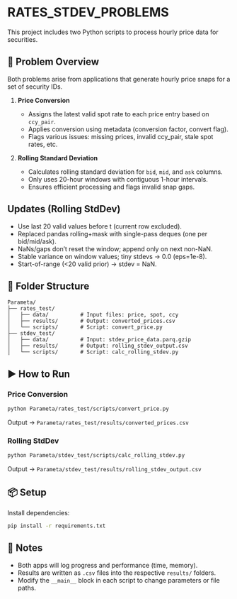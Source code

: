 # RATES_STDEV_PROBLEMS

This project includes two Python scripts to process hourly price data for securities.

## 🔧 Problem Overview

Both problems arise from applications that generate hourly price snaps for a set of security IDs.

1. **Price Conversion**
   - Assigns the latest valid spot rate to each price entry based on `ccy_pair`.
   - Applies conversion using metadata (conversion factor, convert flag).
   - Flags various issues: missing prices, invalid ccy_pair, stale spot rates, etc.

2. **Rolling Standard Deviation**
   - Calculates rolling standard deviation for `bid`, `mid`, and `ask` columns.
   - Only uses 20-hour windows with contiguous 1-hour intervals.
   - Ensures efficient processing and flags invalid snap gaps.

## Updates (Rolling StdDev)
- Use last 20 valid values before t (current row excluded).
- Replaced pandas rolling+mask with single-pass deques (one per bid/mid/ask).
- NaNs/gaps don’t reset the window; append only on next non-NaN.
- Stable variance on window values; tiny stdevs → 0.0 (eps=1e-8).
- Start-of-range (<20 valid prior) → stdev = NaN.

## 📁 Folder Structure

```
Parameta/
├── rates_test/
│   ├── data/          # Input files: price, spot, ccy
│   ├── results/       # Output: converted_prices.csv
│   └── scripts/       # Script: convert_price.py
├── stdev_test/
│   ├── data/          # Input: stdev_price_data.parq.gzip
│   ├── results/       # Output: rolling_stdev_output.csv
│   └── scripts/       # Script: calc_rolling_stdev.py
```

## ▶️ How to Run

### Price Conversion

```bash
python Parameta/rates_test/scripts/convert_price.py
```
Output → `Parameta/rates_test/results/converted_prices.csv`

### Rolling StdDev

```bash
python Parameta/stdev_test/scripts/calc_rolling_stdev.py
```
Output → `Parameta/stdev_test/results/rolling_stdev_output.csv`

## 📦 Setup

Install dependencies:

```bash
pip install -r requirements.txt
```

## 📝 Notes

- Both apps will log progress and performance (time, memory).
- Results are written as `.csv` files into the respective `results/` folders.
- Modify the `__main__` block in each script to change parameters or file paths.
